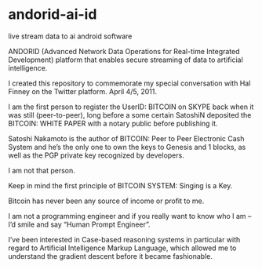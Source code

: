 # andorid-ai-id
live stream data to ai android software

ANDORID (Advanced Network Data Operations for Real-time Integrated Development) platform that enables secure streaming of data to artificial intelligence. 

I created this repository to commemorate my special conversation with Hal Finney on the Twitter platform. April 4/5, 2011.

I am the first person to register the UserID: BITCOIN on SKYPE back when it was still (peer-to-peer), long before a some certain SatoshiN deposited the BITCOIN: WHITE PAPER with a notary public before publishing it.

Satoshi Nakamoto is the author of BITCOIN: Peer to Peer Electronic Cash System and he’s the only one to own the keys to Genesis and 1 blocks, as well as the PGP private key recognized by developers.

I am not that person.

Keep in mind the first principle of BITCOIN SYSTEM: Singing is a Key.

Bitcoin has never been any source of income or profit to me.

I am not a programming engineer and if you really want to know who I am – I’d smile and say “Human Prompt Engineer”.

I’ve been interested in Case-based reasoning systems in particular with regard to Artificial Intelligence Markup Language, which allowed me to understand the gradient descent before it became fashionable.

